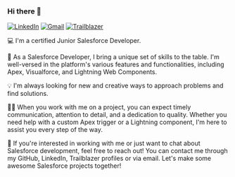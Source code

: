 ### Hi there 👋

[![LinkedIn](https://img.shields.io/badge/Marcin_Kozub-0077B5?style=for-the-badge&logo=linkedin&logoColor=white)](https://www.linkedin.com/in/cozoob/ "Find me on LinkedIn")
[![Gmail](https://img.shields.io/badge/-kozubmarcin10@gmail.com-D14836?style=for-the-badge&logo=gmail&logoColor=white)](mailto:kozubmarcin10@gmail.com "Send me an email")
[![Trailblazer](https://img.shields.io/badge/Marcin_Kozub-1798C1?style=for-the-badge&logo=salesforce&logoColor=white)](https://trailblazer.me/id/mkozub4 "Find me on Trailblazer")


💻 I'm a certified Junior Salesforce Developer.

🌟 As a Salesforce Developer, I bring a unique set of skills to the table. I'm well-versed in the platform's various features and functionalities, including Apex, Visualforce, and Lightning Web Components.

💡 I'm always looking for new and creative ways to approach problems and find solutions.

👨‍💻 When you work with me on a project, you can expect timely communication, attention to detail, and a dedication to quality. Whether you need help with a custom Apex trigger or a Lightning component, I'm here to assist you every step of the way.

📧 If you're interested in working with me or just want to chat about Salesforce development, feel free to reach out! You can contact me through my GitHub, LinkedIn, Trailblazer profiles or via email. Let's make some awesome Salesforce projects together!

<!--
**Cozoob/Cozoob** is a ✨ _special_ ✨ repository because its `README.md` (this file) appears on your GitHub profile.

Here are some ideas to get you started:

- 🔭 I’m currently working on ...
- 🌱 I’m currently learning ...
- 👯 I’m looking to collaborate on ...
- 🤔 I’m looking for help with ...
- 💬 Ask me about ...
- 📫 How to reach me: ...
- 😄 Pronouns: ...
- ⚡ Fun fact: ...
-->
